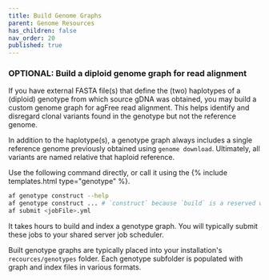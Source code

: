 ```yaml
---
title: Build Genome Graphs
parent: Genome Resources
has_children: false
nav_order: 20
published: true
---
```


### OPTIONAL: Build a diploid genome graph for read alignment

If you have external FASTA file(s) that define the (two) haplotypes of
a (diploid) genotype from which source gDNA was obtained, 
you may build a custom genome graph for agFree read alignment. 
This helps identify and disregard clonal variants found in the genotype
but not the reference genome.

In addition to the haplotype(s), a genotype graph always includes a 
single reference genome previously obtained using `genome download`.
Ultimately, all variants are named relative that haploid reference.

Use the following command directly, or call it using the {% include templates.html type="genotype" %}.

```sh
af genotype construct --help
af genotype construct ... # `construct` because `build` is a reserved word
af submit <jobFile>.yml
```

It takes hours to build and index a genotype graph.
You will typically submit these jobs to your shared server job scheduler.

Built genotype graphs are typically placed into your installation's `recources/genotypes` folder.
Each genotype subfolder is populated with graph and index files in various formats.
